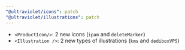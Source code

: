 ```yaml
---
"@ultraviolet/icons": patch
"@ultraviolet/illustrations": patch
---
```


- `<ProductIcon/>`: 2 new icons (`ipam` and `deleteMarker`)
- `<Illustration />`: 2 new types of illustrations (`kms` and `dediboxVPS`)
